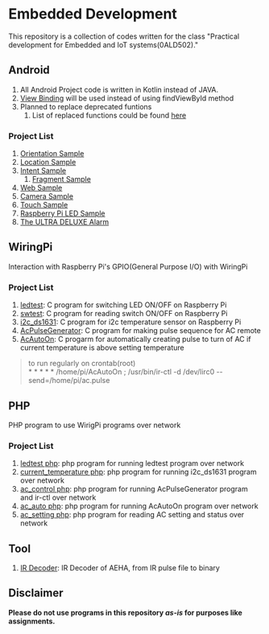 # Embedded Development

This repository is a collection of codes written for the class "Practical development for Embedded and IoT systems(0ALD502)."

## Android

1. All Android Project code is written in Kotlin instead of JAVA.
2. [View Binding](https://developer.android.com/topic/libraries/view-binding) will be used instead of using findViewById method
3. Planned to replace deprecated funtions
    1. List of replaced functions could be found [here](./Android/replaced.md)

### Project List
1. [Orientation Sample](./Android/OrientationSample)
1. [Location Sample](./Android/LocationSample)
1. [Intent Sample](./Android/IntentSample)
    1. [Fragment Sample](./Android/FragmentSample)
1. [Web Sample](./Android/WebSample)
1. [Camera Sample](./Android/CameraSample)
1. [Touch Sample](./Android/TouchSample)
1. [Raspberry Pi LED Sample](./Android/RaspberryPiLEDSample)
1. [The ULTRA DELUXE Alarm](./Android/TheULTRADELUXEAlarm/)

## WiringPi
Interaction with Raspberry Pi's GPIO(General Purpose I/O) with WiringPi
### Project List
1. [ledtest](./WiringPi/ledtest.c):
C program for switching LED ON/OFF on Raspberry Pi
1. [swtest](./WiringPi/swtest.c):
C program for reading switch ON/OFF on Raspberry Pi
1. [i2c_ds1631](./WiringPi/i2c_ds1631.c):
C program for i2c temperature sensor on Raspberry Pi
1. [AcPulseGenerator](./WiringPi/AcPulseGenerator.c):
C program for making pulse sequence for AC remote
1. [AcAutoOn](./WiringPi/AcAutoOn.c):
C progarm for automatically creating pulse to turn of AC if current temperature is above setting temperature
> to run regularly on crontab(root)<br>
> \* \* \* \* \* /home/pi/AcAutoOn ; /usr/bin/ir-ctl -d /dev/lirc0 --send=/home/pi/ac.pulse

## PHP
PHP program to use WirigPi programs over network
### Project List
1. [ledtest php](./php/ledtest.php):
php program for running ledtest program over network
1. [current_temperature php](./php/current_temperature.php):
php program for running i2c_ds1631 program over network
1. [ac_control php](./php/ac_control.php):
php program for running AcPulseGenerator program and ir-ctl over network
1. [ac_auto php](./php/ac_auto.php):
php program for running AcAutoOn program over network
1. [ac_setting php](./php/ac_setting.php):
php program for reading AC setting and status over network

## Tool
1. [IR Decoder](./Tool/IrDecoderAEHA.py):
IR Decoder of AEHA, from IR pulse file to binary

## Disclaimer
**Please do not use programs in this repository *as-is* for purposes like assignments.**